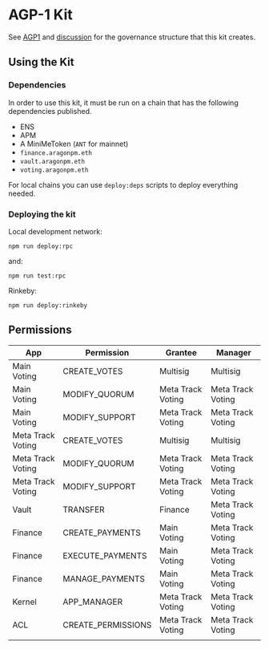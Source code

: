 # AGP-1 Kit
See [AGP1](https://github.com/aragon/AGPs/pull/1) and [discussion](https://forum.aragon.org/t/request-for-comment-agp-1-the-aragon-governance-proposal-process) for the governance structure that this kit creates.

## Using the Kit

### Dependencies
In order to use this kit, it must be run on a chain that has the following dependencies published.
- ENS
- APM
- A MiniMeToken (`ANT` for mainnet)
- `finance.aragonpm.eth`
- `vault.aragonpm.eth`
- `voting.aragonpm.eth`

For local chains you can use `deploy:deps` scripts to deploy everything needed.

### Deploying the kit
Local development network:
```
npm run deploy:rpc
```
and:
```
npm run test:rpc
```

Rinkeby:
```
npm run deploy:rinkeby
```

## Permissions

| App               | Permission         | Grantee           | Manager           |
|-------------------|--------------------|-------------------|-------------------|
| Main Voting       | CREATE_VOTES       | Multisig          | Multisig          |
| Main Voting       | MODIFY_QUORUM      | Meta Track Voting | Meta Track Voting |
| Main Voting       | MODIFY_SUPPORT     | Meta Track Voting | Meta Track Voting |
| Meta Track Voting | CREATE_VOTES       | Multisig          | Multisig          |
| Meta Track Voting | MODIFY_QUORUM      | Meta Track Voting | Meta Track Voting |
| Meta Track Voting | MODIFY_SUPPORT     | Meta Track Voting | Meta Track Voting |
| Vault             | TRANSFER           | Finance           | Meta Track Voting |
| Finance           | CREATE_PAYMENTS    | Main Voting       | Meta Track Voting |
| Finance           | EXECUTE_PAYMENTS   | Main Voting       | Meta Track Voting |
| Finance           | MANAGE_PAYMENTS    | Main Voting       | Meta Track Voting |
| Kernel            | APP_MANAGER        | Meta Track Voting | Meta Track Voting |
| ACL               | CREATE_PERMISSIONS | Meta Track Voting | Meta Track Voting |
|                   |                    |                   |                   |

